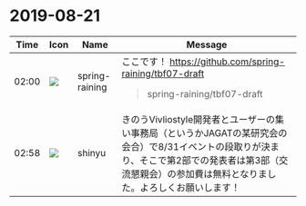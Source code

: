 # 2019-08-21

|Time|Icon|Name|Message|
|---|---|---|---|
|02:00|![](https://secure.gravatar.com/avatar/1ac180f0868137292905c311b5fff781.jpg?s=72&d=https%3A%2F%2Fa.slack-edge.com%2Fdf10d%2Fimg%2Favatars%2Fava_0021-72.png)|spring-raining|ここです！ <https://github.com/spring-raining/tbf07-draft><br><blockquote>spring-raining/tbf07-draft</blockquote>|
|02:58|![](https://avatars.slack-edge.com/2018-04-27/354445776386_e258f5ed5ba887b08668_72.jpg)|shinyu|きのうVivliostyle開発者とユーザーの集い事務局（というかJAGATの某研究会の会合）で8/31イベントの段取りが決まり、そこで第2部での発表者は第3部（交流懇親会）の参加費は無料となりました。よろしくお願いします！|
